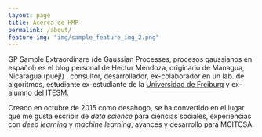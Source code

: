 ```yaml
---
layout: page
title: Acerca de HMP
permalink: /about/
feature-img: "img/sample_feature_img_2.png"
---
```


GP Sample Extraordinare (de Gaussian Processes, procesos gaussianos en español) es el blog personal de Hector Mendoza, originario de Managua, Nicaragua (puej!) , consultor, desarrollador, ex-colaborador en un lab. de algoritmos, ~~estudiante~~ ex-estudiante de la [Universidad de Freiburg](http://www.tf.uni-freiburg.de/faculty) y ex-alumno del [ITESM](http://mty.itesm.edu.mx).

Creado en octubre de 2015 como desahogo, se ha convertido en el lugar que me gusta escribir de _data science_ para ciencias sociales, experiencias con _deep learning_ y _machine learning_, avances y desarrollo para MCITCSA.
